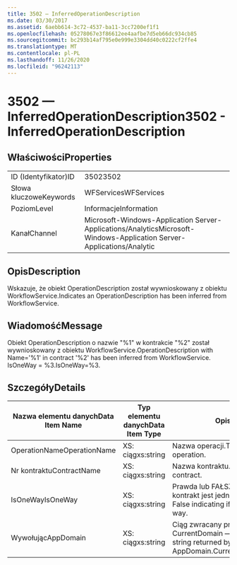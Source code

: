 ```yaml
---
title: 3502 — InferredOperationDescription
ms.date: 03/30/2017
ms.assetid: 6aebb614-3c72-4537-ba11-3cc7200ef1f1
ms.openlocfilehash: 05278067e3f86612ee4aafbe7d5eb66dc934cb85
ms.sourcegitcommit: bc293b14af795e0e999e3304dd40c0222cf2ffe4
ms.translationtype: MT
ms.contentlocale: pl-PL
ms.lasthandoff: 11/26/2020
ms.locfileid: "96242113"
---
```

# <a name="3502---inferredoperationdescription"></a><span data-ttu-id="514dc-102">3502 — InferredOperationDescription</span><span class="sxs-lookup"><span data-stu-id="514dc-102">3502 - InferredOperationDescription</span></span>

## <a name="properties"></a><span data-ttu-id="514dc-103">Właściwości</span><span class="sxs-lookup"><span data-stu-id="514dc-103">Properties</span></span>  
  
|||  
|-|-|  
|<span data-ttu-id="514dc-104">ID (Identyfikator)</span><span class="sxs-lookup"><span data-stu-id="514dc-104">ID</span></span>|<span data-ttu-id="514dc-105">3502</span><span class="sxs-lookup"><span data-stu-id="514dc-105">3502</span></span>|  
|<span data-ttu-id="514dc-106">Słowa kluczowe</span><span class="sxs-lookup"><span data-stu-id="514dc-106">Keywords</span></span>|<span data-ttu-id="514dc-107">WFServices</span><span class="sxs-lookup"><span data-stu-id="514dc-107">WFServices</span></span>|  
|<span data-ttu-id="514dc-108">Poziom</span><span class="sxs-lookup"><span data-stu-id="514dc-108">Level</span></span>|<span data-ttu-id="514dc-109">Informacje</span><span class="sxs-lookup"><span data-stu-id="514dc-109">Information</span></span>|  
|<span data-ttu-id="514dc-110">Kanał</span><span class="sxs-lookup"><span data-stu-id="514dc-110">Channel</span></span>|<span data-ttu-id="514dc-111">Microsoft-Windows-Application Server-Applications/Analytics</span><span class="sxs-lookup"><span data-stu-id="514dc-111">Microsoft-Windows-Application Server-Applications/Analytic</span></span>|  
  
## <a name="description"></a><span data-ttu-id="514dc-112">Opis</span><span class="sxs-lookup"><span data-stu-id="514dc-112">Description</span></span>  

 <span data-ttu-id="514dc-113">Wskazuje, że obiekt OperationDescription został wywnioskowany z obiektu WorkflowService.</span><span class="sxs-lookup"><span data-stu-id="514dc-113">Indicates an OperationDescription has been inferred from WorkflowService.</span></span>  
  
## <a name="message"></a><span data-ttu-id="514dc-114">Wiadomość</span><span class="sxs-lookup"><span data-stu-id="514dc-114">Message</span></span>  

 <span data-ttu-id="514dc-115">Obiekt OperationDescription o nazwie "%1" w kontrakcie "%2" został wywnioskowany z obiektu WorkflowService.</span><span class="sxs-lookup"><span data-stu-id="514dc-115">OperationDescription with Name='%1' in contract '%2' has been inferred from WorkflowService.</span></span> <span data-ttu-id="514dc-116">IsOneWay = %3.</span><span class="sxs-lookup"><span data-stu-id="514dc-116">IsOneWay=%3.</span></span>  
  
## <a name="details"></a><span data-ttu-id="514dc-117">Szczegóły</span><span class="sxs-lookup"><span data-stu-id="514dc-117">Details</span></span>  
  
|<span data-ttu-id="514dc-118">Nazwa elementu danych</span><span class="sxs-lookup"><span data-stu-id="514dc-118">Data Item Name</span></span>|<span data-ttu-id="514dc-119">Typ elementu danych</span><span class="sxs-lookup"><span data-stu-id="514dc-119">Data Item Type</span></span>|<span data-ttu-id="514dc-120">Opis</span><span class="sxs-lookup"><span data-stu-id="514dc-120">Description</span></span>|  
|--------------------|--------------------|-----------------|  
|<span data-ttu-id="514dc-121">OperationName</span><span class="sxs-lookup"><span data-stu-id="514dc-121">OperationName</span></span>|<span data-ttu-id="514dc-122">XS: ciąg</span><span class="sxs-lookup"><span data-stu-id="514dc-122">xs:string</span></span>|<span data-ttu-id="514dc-123">Nazwa operacji.</span><span class="sxs-lookup"><span data-stu-id="514dc-123">The name of the operation.</span></span>|  
|<span data-ttu-id="514dc-124">Nr kontraktu</span><span class="sxs-lookup"><span data-stu-id="514dc-124">ContractName</span></span>|<span data-ttu-id="514dc-125">XS: ciąg</span><span class="sxs-lookup"><span data-stu-id="514dc-125">xs:string</span></span>|<span data-ttu-id="514dc-126">Nazwa kontraktu.</span><span class="sxs-lookup"><span data-stu-id="514dc-126">The name of the contract.</span></span>|  
|<span data-ttu-id="514dc-127">IsOneWay</span><span class="sxs-lookup"><span data-stu-id="514dc-127">IsOneWay</span></span>|<span data-ttu-id="514dc-128">XS: ciąg</span><span class="sxs-lookup"><span data-stu-id="514dc-128">xs:string</span></span>|<span data-ttu-id="514dc-129">Prawda lub FAŁSZ wskazujący, czy kontrakt jest jednokierunkowe.</span><span class="sxs-lookup"><span data-stu-id="514dc-129">True or False indicating if the contract is one-way.</span></span>|  
|<span data-ttu-id="514dc-130">Wywołując</span><span class="sxs-lookup"><span data-stu-id="514dc-130">AppDomain</span></span>|<span data-ttu-id="514dc-131">XS: ciąg</span><span class="sxs-lookup"><span data-stu-id="514dc-131">xs:string</span></span>|<span data-ttu-id="514dc-132">Ciąg zwracany przez element AppDomain. CurrentDomain —. FriendlyName.</span><span class="sxs-lookup"><span data-stu-id="514dc-132">The string returned by AppDomain.CurrentDomain.FriendlyName.</span></span>|
